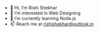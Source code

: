 - 👋 Hi, I’m Rishi Shekhar
- 👀 I’m interested in Web Designing
- 🌱 I’m currently learning Node.js
- 📫 Reach me at rishishekhar@outlook.in

<!---
RishiCodes/RishiCodes is a ✨ special ✨ repository because its `README.md` (this file) appears on your GitHub profile.
You can click the Preview link to take a look at your changes.
--->
